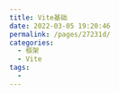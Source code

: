 ```yaml
---
title: Vite基础
date: 2022-03-05 19:20:46
permalink: /pages/27231d/
categories:
  - 框架
  - Vite
tags:
  - 
---
```

